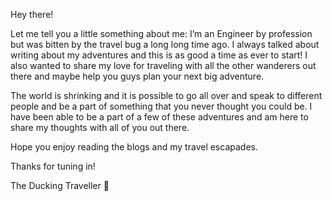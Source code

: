 Hey there!

Let me tell you a little something about me: I’m an Engineer by profession but was bitten by the travel bug a long long time ago. I always talked about writing about my adventures and this is as good a time as ever to start! I also wanted to share my love for traveling with all the other wanderers out there and maybe help you guys plan your next big adventure.

The world is shrinking and it is possible to go all over and speak to different people and be a part of something that you never thought you could be. I have been able to be a part of a few of these adventures and am here to share my thoughts with all of you out there.

Hope you enjoy reading the blogs and my travel escapades.

Thanks for tuning in!

The Ducking Traveller 🙂
